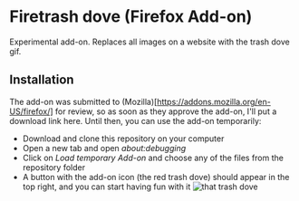 # Firetrash dove (Firefox Add-on)

Experimental add-on. Replaces all images on a website with the trash dove gif.

## Installation
The add-on was submitted to (Mozilla)[https://addons.mozilla.org/en-US/firefox/] for review, so as soon as they approve the add-on, I'll put a download link here.
Until then, you can use the add-on temporarily:
* Download and clone this repository on your computer
* Open a new tab and open *about:debugging*
* Click on *Load temporary Add-on* and choose any of the files from the repository folder
* A button with the add-on icon (the red trash dove) should appear in the top right, and you can start having fun with it
![that trash dove](http://i0.kym-cdn.com/photos/images/newsfeed/001/221/798/7e2.gif)
